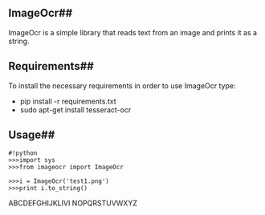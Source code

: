 ## **ImageOcr**##

ImageOcr is a simple library that reads text from an image and prints it as a string.

## **Requirements**##

To install the necessary requirements in order to use ImageOcr type:

* pip install -r requirements.txt
* sudo apt-get install tesseract-ocr

## **Usage**##

```
#!python
>>>import sys
>>>from imageocr import ImageOcr

>>>i = ImageOcr('test1.png')
>>>print i.to_string()

```
ABCDEFGHIJKLIVI
NOPQRSTUVWXYZ